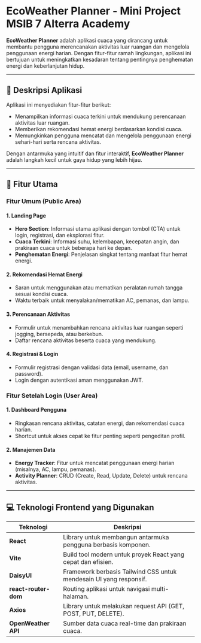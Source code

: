 # EcoWeather Planner - Mini Project MSIB 7 Alterra Academy

**EcoWeather Planner** adalah aplikasi cuaca yang dirancang untuk membantu pengguna merencanakan aktivitas luar ruangan dan mengelola penggunaan energi harian. Dengan fitur-fitur ramah lingkungan, aplikasi ini bertujuan untuk meningkatkan kesadaran tentang pentingnya penghematan energi dan keberlanjutan hidup.

---

## 🎯 **Deskripsi Aplikasi**

Aplikasi ini menyediakan fitur-fitur berikut:
- Menampilkan informasi cuaca terkini untuk mendukung perencanaan aktivitas luar ruangan.
- Memberikan rekomendasi hemat energi berdasarkan kondisi cuaca.
- Memungkinkan pengguna mencatat dan mengelola penggunaan energi sehari-hari serta rencana aktivitas.

Dengan antarmuka yang intuitif dan fitur interaktif, **EcoWeather Planner** adalah langkah kecil untuk gaya hidup yang lebih hijau.

---

## 🌟 **Fitur Utama**

### **Fitur Umum (Public Area)**
#### 1. **Landing Page**
   - **Hero Section**: Informasi utama aplikasi dengan tombol (CTA) untuk login, registrasi, dan eksplorasi fitur.
   - **Cuaca Terkini**: Informasi suhu, kelembapan, kecepatan angin, dan prakiraan cuaca untuk beberapa hari ke depan.
   - **Penghematan Energi**: Penjelasan singkat tentang manfaat fitur hemat energi.

#### 2. **Rekomendasi Hemat Energi**
   - Saran untuk menggunakan atau mematikan peralatan rumah tangga sesuai kondisi cuaca.
   - Waktu terbaik untuk menyalakan/mematikan AC, pemanas, dan lampu.

#### 3. **Perencanaan Aktivitas**
   - Formulir untuk menambahkan rencana aktivitas luar ruangan seperti jogging, bersepeda, atau berkebun.
   - Daftar rencana aktivitas beserta cuaca yang mendukung.

#### 4. **Registrasi & Login**
   - Formulir registrasi dengan validasi data (email, username, dan password).
   - Login dengan autentikasi aman menggunakan JWT.

### **Fitur Setelah Login (User Area)**
#### 1. **Dashboard Pengguna**
   - Ringkasan rencana aktivitas, catatan energi, dan rekomendasi cuaca harian.
   - Shortcut untuk akses cepat ke fitur penting seperti pengeditan profil.

#### 2. **Manajemen Data**
   - **Energy Tracker**: Fitur untuk mencatat penggunaan energi harian (misalnya, AC, lampu, pemanas).
   - **Activity Planner**: CRUD (Create, Read, Update, Delete) untuk rencana aktivitas.

---

## 💻 **Teknologi Frontend yang Digunakan**

| Teknologi            | Deskripsi                                                                 |
|-----------------------|---------------------------------------------------------------------------|
| **React**            | Library untuk membangun antarmuka pengguna berbasis komponen.            |
| **Vite**             | Build tool modern untuk proyek React yang cepat dan efisien.             |
| **DaisyUI**          | Framework berbasis Tailwind CSS untuk mendesain UI yang responsif.       |
| **react-router-dom** | Routing aplikasi untuk navigasi multi-halaman.                          |
| **Axios**            | Library untuk melakukan request API (GET, POST, PUT, DELETE).           |
| **OpenWeather API**  | Sumber data cuaca real-time dan prakiraan cuaca.                        |

